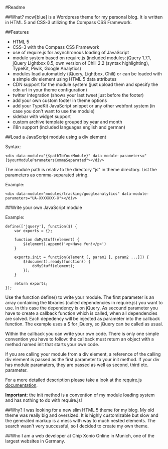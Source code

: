 #Readme

##What?
mcw[blue] is a Wordpress theme for my personal blog. It is written in HTML 5 and CSS-3 utilizing the Compass CSS Framework.

##Features
- HTML 5
- CSS-3 with the Compass CSS Framework
- use of require.js for asynchronous loading of JavaScript
- module system based on require.js (included modules: jQuery 1.7.1, jQuery Lightbox 0.5, own version of Chili 2.2 (syntax highlighting), TypeKit, Piwik, Google Analytics)
- modules load automaticly (jQuery, Lightbox, Chili) or can be loaded with a simple div element using HTML 5 data attributes
- CDN support for the module system (just upload them and specify the cdn url in your theme configuration)
- twitter integration (shows your last tweet just before the footer)
- add your own custom footer in theme options
- add your TypeKit JavaScript snippet or any other webfont system (in case you don't want to use the module)
- sidebar with widget support
- custom archive template grouped by year and month
- i18n support (included languages english and german)

##Load a JavaScript module using a div element

Syntax:
	
	<div data-module="{$pathToYourModule}" data-module-parameters="{$yourModuleParametersCommaSeparated"></div>

The module path is relativ to the directory "js" in theme directory. List the parameters as comma-separated string.

Example:
    
    <div data-module="modules/tracking/googleanalytics" data-module-parameters="UA-XXXXXXX-X"></div>

##Write your own JavaScript module

Example:

	define(['jquery'], function($) {
		var exports = {};

		function doMyStuff(element) {
			$(element).append('<p>Have fun!</p>')
		}

		exports.init = function(element [, param1 [, param2 ...]]) {
			$(document).ready(function() {
				doMyStuff(element);
			});
		}

		return exports;
	});

Use the function define() to write your module. The first parameter is an array containing the libraries (called dependencies in require.js) you want to use. In this case the dependency is on jQuery. As secound parameter you have to create a callback function which is called, when all dependencies are solved. Each depedency will be injected as parameter into the callback function. The example uses a $ for jQuery, so jQuery can be called as usual.

Within the callback you can write your own code. There is only one simple convention you have to follow: the callback must return an object with a method named init that starts your own code.

If you are calling your module from a div element, a reference of the calling div element is passed as the first parameter to your init method. If your div has module paramaters, they are passed as well as second, third etc. parameter.

For a more detailed description please take a look at the [require.js documentation].

__Important:__ the init method is a convention of my module loading system and has nothing to do with require.js!


##Why?
I was looking for a new slim HTML 5 theme for my blog. My old theme was really big and oversized. It is highly customizable but slow and the generated markup is a mess with way to much nested elements. The search wasn't very successful, so I decided to create my own theme.

##Who
I am a web developer at Chip Xonio Online in Munich, one of the largest websites in Germany.

[require.js documentation]: http://requirejs.org/docs/api.html#defdep